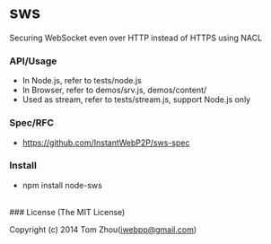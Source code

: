 sws
===

Securing WebSocket even over HTTP instead of HTTPS using NACL


### API/Usage

* In Node.js, refer to tests/node.js
* In Browser, refer to demos/srv.js, demos/content/
* Used as stream, refer to tests/stream.js, support Node.js only


### Spec/RFC

* https://github.com/InstantWebP2P/sws-spec


### Install

* npm install node-sws


<br/>
### License
(The MIT License)

Copyright (c) 2014 Tom Zhou(iwebpp@gmail.com)
